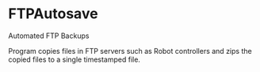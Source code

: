 # FTPAutosave
Automated FTP Backups

Program copies files in FTP servers
such as Robot controllers and
zips the copied files to a single timestamped file.
